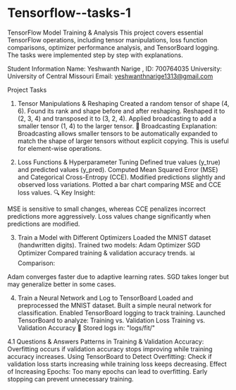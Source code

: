 # Tensorflow--tasks-1

TensorFlow Model Training & Analysis
This project covers essential TensorFlow operations, including tensor manipulations, loss function comparisons, optimizer performance analysis, and TensorBoard logging. The tasks were implemented step by step with explanations.

Student Information
Name: Yeshwanth Narige , ID: 700764035
University: University of Central Missouri
Email: yeshwanthnarige1313@gmail.com

Project Tasks
1. Tensor Manipulations & Reshaping
Created a random tensor of shape (4, 6).
Found its rank and shape before and after reshaping.
Reshaped it to (2, 3, 4) and transposed it to (3, 2, 4).
Applied broadcasting to add a smaller tensor (1, 4) to the larger tensor.
📌 Broadcasting Explanation:
Broadcasting allows smaller tensors to be automatically expanded to match the shape of larger tensors without explicit copying. This is useful for element-wise operations.

2. Loss Functions & Hyperparameter Tuning
Defined true values (y_true) and predicted values (y_pred).
Computed Mean Squared Error (MSE) and Categorical Cross-Entropy (CCE).
Modified predictions slightly and observed loss variations.
Plotted a bar chart comparing MSE and CCE loss values.
🔍 Key Insight:

MSE is sensitive to small changes, whereas CCE penalizes incorrect predictions more aggressively.
Loss values change significantly when predictions are modified.

3. Train a Model with Different Optimizers
Loaded the MNIST dataset (handwritten digits).
Trained two models:
Adam Optimizer
SGD Optimizer
Compared training & validation accuracy trends.
📊 Comparison:

Adam converges faster due to adaptive learning rates.
SGD takes longer but may generalize better in some cases.

4. Train a Neural Network and Log to TensorBoard
Loaded and preprocessed the MNIST dataset.
Built a simple neural network for classification.
Enabled TensorBoard logging to track training.
Launched TensorBoard to analyze:
Training vs. Validation Loss
Training vs. Validation Accuracy
📌 Stored logs in: "logs/fit/"

4.1 Questions & Answers
Patterns in Training & Validation Accuracy:
Overfitting occurs if validation accuracy stops improving while training accuracy increases.
Using TensorBoard to Detect Overfitting:
Check if validation loss starts increasing while training loss keeps decreasing.
Effect of Increasing Epochs:
Too many epochs can lead to overfitting.
Early stopping can prevent unnecessary training.
